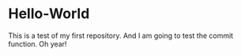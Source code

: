 # Hello-World
This is a test of my first repository.
And I am going to test the commit function.
Oh year!
